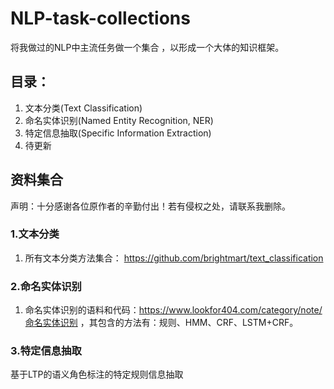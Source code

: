 # NLP-task-collections
将我做过的NLP中主流任务做一个集合 ，以形成一个大体的知识框架。

## 目录：
1. 文本分类(Text Classification)
2. 命名实体识别(Named Entity Recognition, NER)
3. 特定信息抽取(Specific Information Extraction)
4. 待更新


## 资料集合
声明：十分感谢各位原作者的辛勤付出！若有侵权之处，请联系我删除。
### 1.文本分类
1. 所有文本分类方法集合：
  https://github.com/brightmart/text_classification
  
### 2.命名实体识别
1. 命名实体识别的语料和代码：https://www.lookfor404.com/category/note/命名实体识别 ，其包含的方法有：规则、HMM、CRF、LSTM+CRF。

### 3.特定信息抽取
基于LTP的语义角色标注的特定规则信息抽取
